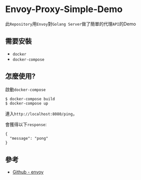# Envoy-Proxy-Simple-Demo

此`Repository`用`Envoy`對`Golang Server`做了簡單的代理`API`的Demo

## 需要安裝

* `docker`
* `docker-compose`

## 怎麼使用?

啟動`docker-compose`

```bash
$ docker-compose build
$ docker-compose up
```

連入`http://localhost:8080/ping`，

會獲得以下`response`:

```
{
  "message": "pong"
}
```

## 參考

* [Github - envoy](https://github.com/envoyproxy/envoy/blob/7c9202879eadfe68ed49c635273d7580aabe1314/configs/google_com_proxy.v2.yaml)
